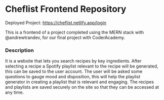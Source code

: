 # Cheflist Frontend Repository
Deployed Project: https://cheflist.netlify.app/login <br>

This is a frontend of a project completed using the MERN stack with @andrewtrandev, for our final project with CoderAcademy.

### Description
It is a website that lets you search recipes by key ingredients. After selecting a recipe a Spotify playlist relevant to the recipe will be generated, this can be saved to the user account. The user will be asked some questions to gauge mood and disposition, this will help the playlist generator in creating a playlist that is relevant and engaging. The recipes and playlists are saved securely on the site so that they can be accessed at any time.


